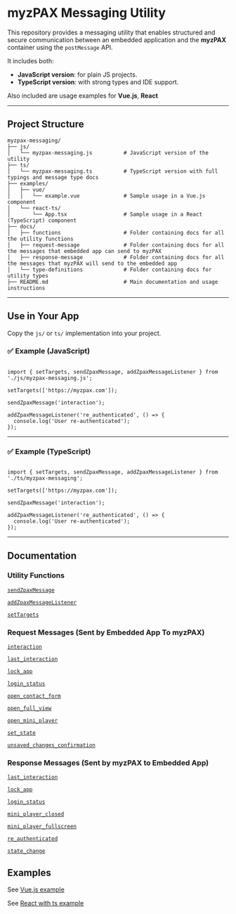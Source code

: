 # myzPAX Messaging Utility

This repository provides a messaging utility that enables structured and secure communication between an embedded application and the **myzPAX** container using the `postMessage` API.

It includes both:

- **JavaScript version**: for plain JS projects.
- **TypeScript version**: with strong types and IDE support.

Also included are usage examples for **Vue.js**, **React**

---

## Project Structure

```
myzpax-messaging/
├── js/
│   └── myzpax-messaging.js          # JavaScript version of the utility
├── ts/
│   └── myzpax-messaging.ts          # TypeScript version with full typings and message type docs
├── examples/
│   ├── vue/
│   │   └── example.vue              # Sample usage in a Vue.js component
│   └── react-ts/
│       └── App.tsx                  # Sample usage in a React (TypeScript) component
├── docs/
│   ├── functions                    # Folder containing docs for all the utility functions
│   ├── request-message              # Folder containing docs for all the messages that embedded app can send to myzPAX
│   ├── response-message             # Folder containing docs for all the messages that myzPAX will send to the embedded app
│   └── type-definitions             # Folder containing docs for utility types
├── README.md                        # Main documentation and usage instructions
```

---

## Use in Your App

Copy the `js/` or `ts/` implementation into your project.

### ✅ Example (JavaScript)

<pre lang="js"><code>
import { setTargets, sendZpaxMessage, addZpaxMessageListener } from './js/myzpax-messaging.js';

setTargets(['https://myzpax.com']);

sendZpaxMessage('interaction');

addZpaxMessageListener('re_authenticated', () => {
  console.log('User re-authenticated');
});
</code></pre>

---

### ✅ Example (TypeScript)

<pre lang="ts"><code>
import { setTargets, sendZpaxMessage, addZpaxMessageListener } from './ts/myzpax-messaging';

setTargets(['https://myzpax.com']);

sendZpaxMessage('interaction');

addZpaxMessageListener('re_authenticated', () => {
  console.log('User re-authenticated');
});
</code></pre>

---

## Documentation

### Utility Functions

[`sendZpaxMessage`](./docs/functions/sendZpaxMessage.md)

[`addZpaxMessageListener`](./docs/functions/addZpaxMessageListener.md)

[`setTargets`](./docs/functions/setTargets.md)

### Request Messages (Sent by Embedded App To myzPAX)

[`interaction`](./docs/request-message/interaction.md)

[`last_interaction`](./docs/request-message/last_interaction.md)

[`lock_app`](./docs/request-message/lock_app.md)

[`login_status`](./docs/request-message/login_status.md)

[`open_contact_form`](./docs/request-message/open_contact_form.md)

[`open_full_view`](./docs/request-message/open_full_view.md)

[`open_mini_player`](./docs/request-message/open_mini_player.md)

[`set_state`](./docs/request-message/set_state.md)

[`unsaved_changes_confirmation`](./docs/request-message/unsaved_changes_confirmation.md)

### Response Messages (Sent by myzPAX to Embedded App)

[`last_interaction`](./docs/response-message/last_interaction.md)

[`lock_app`](./docs/response-message/lock_app.md)

[`login_status`](./docs/response-message/login_status.md)

[`mini_player_closed`](./docs/response-message/mini_player_closed.md)

[`mini_player_fullscreen`](./docs/response-message/mini_player_fullscreen.md)

[`re_authenticated`](./docs/response-message/re_authenticated.md)

[`state_change`](./docs/response-message/state_change.md)

## Examples

See [Vue.js example](./examples/vue/example.vue)

See [React with ts example](./examples/react-ts/App.tsx)
